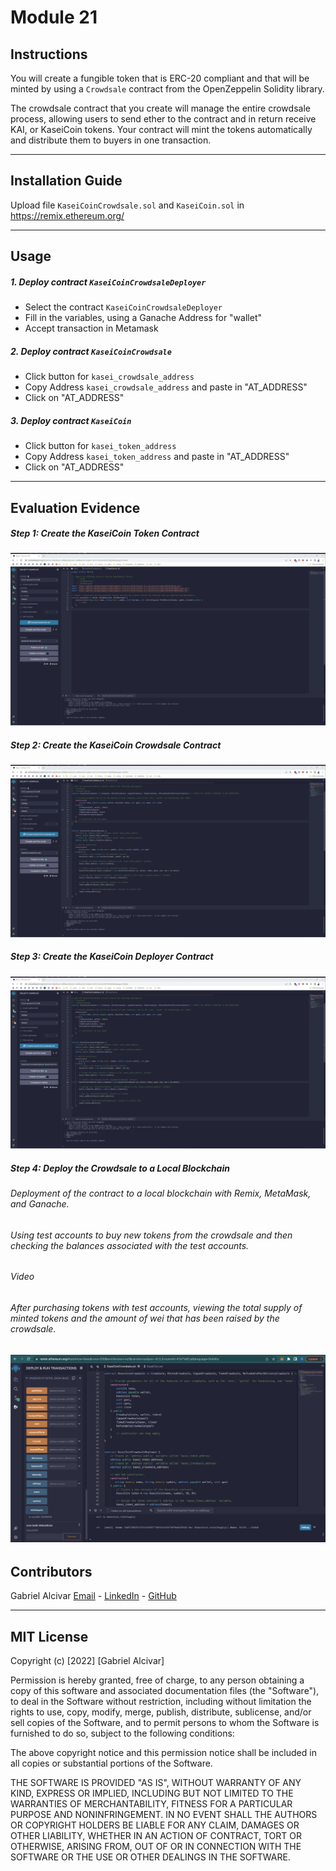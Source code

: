 # Module 21

## Instructions
You will create a fungible token that is ERC-20 compliant and that will be minted by using a `Crowdsale` contract from the OpenZeppelin Solidity library.

The crowdsale contract that you create will manage the entire crowdsale process, allowing users to send ether to the contract and in return receive KAI, or KaseiCoin tokens. Your contract will mint the tokens automatically and distribute them to buyers in one transaction.

---
## Installation Guide
Upload file `KaseiCoinCrowdsale.sol` and `KaseiCoin.sol` in https://remix.ethereum.org/ 

---
## Usage
##### 1. Deploy contract `KaseiCoinCrowdsaleDeployer`
- Select the contract `KaseiCoinCrowdsaleDeployer`
- Fill in the variables, using a Ganache Address for "wallet"
- Accept transaction in Metamask
##### 2. Deploy contract `KaseiCoinCrowdsale`
- Click button for `kasei_crowdsale_address`
- Copy Address `kasei_crowdsale_address` and paste in "AT_ADDRESS"
- Click on "AT_ADDRESS"
##### 3. Deploy contract `KaseiCoin`
- Click button for `kasei_token_address`
- Copy Address `kasei_token_address` and paste in "AT_ADDRESS"
- Click on "AT_ADDRESS"


---
## Evaluation Evidence
##### Step 1: Create the KaseiCoin Token Contract
![01](Execution_Results/01-KaseiCoin-compile.png)
##### Step 2: Create the KaseiCoin Crowdsale Contract
![02](Execution_Results/02-KaseiCoinCrowdsale-compile.png)
##### Step 3: Create the KaseiCoin Deployer Contract
![03](Execution_Results/03-KaseiCoinCrowdsaleDeployer-compile.png)
##### Step 4: Deploy the Crowdsale to a Local Blockchain
###### Deployment of the contract to a local blockchain with Remix, MetaMask, and Ganache.
###### Using test accounts to buy new tokens from the crowdsale and then checking the balances associated with the test accounts.
###### Video

###### After purchasing tokens with test accounts, viewing the total supply of minted tokens and the amount of wei that has been raised by the crowdsale.
![04](Execution_Results/04-TotalSupply.png)
---
## Contributors
Gabriel Alcivar
[Email](mailto:galcivar@galgomedia.com) - [LinkedIn](https://www.linkedin.com/in/gabriel-alcivar-aa83a710b/) - [GitHub](https://github.com/galcivar/)

---

## MIT License

Copyright (c) [2022] [Gabriel Alcivar]

Permission is hereby granted, free of charge, to any person obtaining a copy
of this software and associated documentation files (the "Software"), to deal
in the Software without restriction, including without limitation the rights
to use, copy, modify, merge, publish, distribute, sublicense, and/or sell
copies of the Software, and to permit persons to whom the Software is
furnished to do so, subject to the following conditions:

The above copyright notice and this permission notice shall be included in all
copies or substantial portions of the Software.

THE SOFTWARE IS PROVIDED "AS IS", WITHOUT WARRANTY OF ANY KIND, EXPRESS OR
IMPLIED, INCLUDING BUT NOT LIMITED TO THE WARRANTIES OF MERCHANTABILITY,
FITNESS FOR A PARTICULAR PURPOSE AND NONINFRINGEMENT. IN NO EVENT SHALL THE
AUTHORS OR COPYRIGHT HOLDERS BE LIABLE FOR ANY CLAIM, DAMAGES OR OTHER
LIABILITY, WHETHER IN AN ACTION OF CONTRACT, TORT OR OTHERWISE, ARISING FROM,
OUT OF OR IN CONNECTION WITH THE SOFTWARE OR THE USE OR OTHER DEALINGS IN THE
SOFTWARE.

